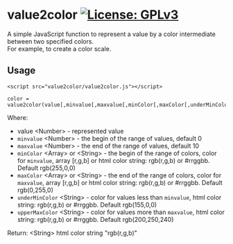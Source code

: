 # value2color [![License: GPLv3](https://www.gnu.org/graphics/gplv3-88x31.png)](https://www.gnu.org/licenses/gpl-3.0.html)

A simple JavaScript function to represent a value by a color intermediate between two specified colors.  
For example, to create a color scale.

## Usage
```
<script src="value2color/value2color.js"></script>
```

```
color = value2color(value[,minvalue[,maxvalue[,minColor[,maxColor[,underMinColor[,upperMaxColor]]]]]])
```
Where:
* value \<Number> - represented value
* `minvalue` \<Number> - the begin of the range of values, default 0
* `maxvalue` \<Number> - the end of the range of values, default 10
* `minColor` \<Array> or \<String> - the begin of the range of colors, color for `minvalue`, array [r,g,b] or html color string: rgb(r,g,b) or #rrggbb. Default rgb(255,0,0)
* `maxColor` \<Array> or \<String> - the end of the range of colors, color for `maxvalue`, array [r,g,b] or html color string: rgb(r,g,b) or #rrggbb. Default rgb(0,255,0)
* `underMinColor` \<String> - color for values less than `minvalue`, html color string: rgb(r,g,b) or #rrggbb. Default rgb(155,0,0)
* `upperMaxColor` \<String> - color for values more than `maxvalue`, html color string: rgb(r,g,b) or #rrggbb. Default rgb(200,250,240)

Return: \<String> html color string "rgb(r,g,b)"

